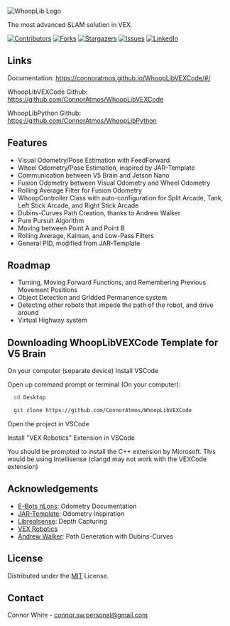 ![WhoopLib Logo](/docs/images/WhoopLibWhite.png)

<!-- PROJECT SHIELDS -->
<!--
*** I'm using markdown "reference style" links for readability.
*** Reference links are enclosed in brackets [ ] instead of parentheses ( ).
*** See the bottom of this document for the declaration of the reference variables
*** for contributors-url, forks-url, etc. This is an optional, concise syntax you may use.
*** https://www.markdownguide.org/basic-syntax/#reference-style-links
-->

The most advanced SLAM solution in VEX.

[![Contributors][contributors-shield]][contributors-url]
[![Forks][forks-shield]][forks-url]
[![Stargazers][stars-shield]][stars-url]
[![Issues][issues-shield]][issues-url]
[![LinkedIn][linkedin-shield]][linkedin-url]

## Links

Documentation: https://connoratmos.github.io/WhoopLibVEXCode/#/

WhoopLibVEXCode Github: https://github.com/ConnorAtmos/WhoopLibVEXCode

WhoopLibPython Github: https://github.com/ConnorAtmos/WhoopLibPython

## Features

- Visual Odometry/Pose Estimation with FeedForward
- Wheel Odometry/Pose Estimation, inspired by JAR-Template
- Communication between V5 Brain and Jetson Nano
- Fusion Odometry between Visual Odometry and Wheel Odometry
- Rolling Average Filter for Fusion Odometry
- WhoopController Class with auto-configuration for Split Arcade, Tank, Left Stick Arcade, and Right Stick Arcade
- Dubins-Curves Path Creation, thanks to Andrew Walker
- Pure Pursuit Algorithm
- Moving between Point A and Point B
- Rolling Average, Kalman, and Low-Pass Filters
- General PID, modified from JAR-Template

## Roadmap

- Turning, Moving Forward Functions, and Remembering Previous Movement Positions
- Object Detection and Gridded Permanence system
- Detecting other robots that impede the path of the robot, and drive around
- Virtual Highway system

## Downloading WhoopLibVEXCode Template for V5 Brain

On your computer (separate device) Install VSCode

Open up command prompt or terminal (On your computer):

```bash
  cd Desktop

  git clone https://github.com/ConnorAtmos/WhoopLibVEXCode
```

Open the project in VSCode

Install "VEX Robotics" Extension in VSCode

You should be prompted to install the C++ extension by Microsoft. This would be using Intellisense (clangd may not work with the VEXCode extension)

## Acknowledgements

 - [E-Bots πLons](http://thepilons.ca/wp-content/uploads/2018/10/Tracking.pdf): Odometry Documentation
 - [JAR-Template](https://github.com/JacksonAreaRobotics/JAR-Template): Odometry Inspiration
 - [Librealsense](https://github.com/IntelRealSense/librealsense): Depth Capturing
 - [VEX Robotics](https://github.com/VEX-Robotics-AI)
 - [Andrew Walker](https://github.com/AndrewWalker/Dubins-Curves/tree/master): Path Generation with Dubins-Curves

<!-- LICENSE -->
## License

Distributed under the [MIT](https://choosealicense.com/licenses/mit/) License.

<!-- CONTACT -->
## Contact

Connor White - connor.sw.personal@gmail.com

<!-- MARKDOWN LINKS & IMAGES -->
<!-- https://www.markdownguide.org/basic-syntax/#reference-style-links -->
[contributors-shield]: https://img.shields.io/github/contributors/ConnorAtmos/WhoopLibVEXCode.svg?style=for-the-badge
[contributors-url]: https://github.com/ConnorAtmos/WhoopLibVEXCode/graphs/contributors
[forks-shield]: https://img.shields.io/github/forks/ConnorAtmos/WhoopLibVEXCode.svg?style=for-the-badge
[forks-url]: https://github.com/ConnorAtmos/WhoopLibVEXCode/network/members
[stars-shield]: https://img.shields.io/github/stars/ConnorAtmos/WhoopLibVEXCode.svg?style=for-the-badge
[stars-url]: https://github.com/ConnorAtmos/WhoopLibVEXCode/stargazers
[issues-shield]: https://img.shields.io/github/issues/ConnorAtmos/WhoopLibVEXCode.svg?style=for-the-badge
[issues-url]: https://github.com/ConnorAtmos/WhoopLibVEXCode/issues
[license-shield]: https://img.shields.io/github/license/ConnorAtmos/WhoopLibVEXCode.svg?style=for-the-badge
[license-url]: https://github.com/ConnorAtmos/WhoopLibVEXCode/blob/master/LICENSE
[linkedin-shield]: https://img.shields.io/badge/-LinkedIn-black.svg?style=for-the-badge&logo=linkedin&colorB=555
[linkedin-url]: https://www.linkedin.com/in/connor-white-38a5501a0/

